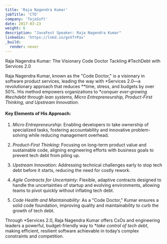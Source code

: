 ```yaml
---
title: 'Raja Nagendra Kumar'
jobTitle: 'CTO'
company: 'TejaSoft'
date: 2017-03-23
weight: 6
description: "JavaFest Speaker: Raja Nagendra Kumar"
linkedin: 'https://lnkd.in/gxV7rPav'
_build:
  render: never
---
```



Raja Nagendra Kumar: The Visionary Code Doctor Tackling #TechDebt with Services 2.0

Raja Nagendra Kumar, known as the "Code Doctor," is a visionary in software product services, leading the way with *Services 2.0—a revolutionary approach that reduces **time, stress, and budgets by over 50%. His method empowers organizations to **conquer ever-growing #techdebt* through *lean systems, Micro Entrepreneurship, Product-First Thinking, and Upstream Innovation*.

#### Key Elements of His Approach:
1. *Micro Entrepreneurship*: Enabling developers to take ownership of specialized tasks, fostering accountability and innovative problem-solving while reducing management overhead.
  
2. *Product-First Thinking*: Focusing on long-term product value and sustainable code, aligning engineering efforts with business goals to prevent tech debt from piling up.

3. *Upstream Innovation*: Addressing technical challenges early to stop tech debt before it starts, reducing the need for costly rework.

4. *Agile Contracts for Uncertainty*: Flexible, adaptive contracts designed to handle the uncertainties of startup and evolving environments, allowing teams to pivot quickly without inflating tech debt.

5. *Code Health and Maintainability*: As a "Code Doctor," Kumar ensures a solid code foundation, improving quality and maintainability to curb the growth of tech debt.

Through *Services 2.0, Raja Nagendra Kumar offers CxOs and engineering leaders a powerful, budget-friendly way to **take control of tech debt*, making efficient, resilient software achievable in today’s complex constraints and competition.